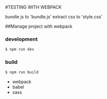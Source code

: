#TESTING WITH WEBPACK

bundle js to 'bundle.js'
extract css to 'style.css'

##Manage project with webpack

### development
```sh
$ npm run dev
```
### build
```sh
$ npm run build
```

- webpack
- babel
- sass

